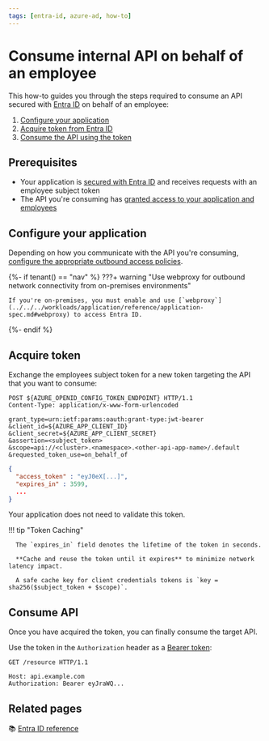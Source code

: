 ```yaml
---
tags: [entra-id, azure-ad, how-to]
---
```


# Consume internal API on behalf of an employee

This how-to guides you through the steps required to consume an API secured with [Entra ID](../README.md) on behalf of an employee:

1. [Configure your application](#configure-your-application)
2. [Acquire token from Entra ID](#acquire-token)
3. [Consume the API using the token](#consume-api)

## Prerequisites

- Your application is [secured with Entra ID](secure.md) and receives requests with an employee subject token
- The API you're consuming has [granted access to your application and employees](secure.md#grant-access-to-consumers)

## Configure your application

Depending on how you communicate with the API you're consuming, [configure the appropriate outbound access policies](../../../workloads/how-to/access-policies.md).

{%- if tenant() == "nav" %}
???+ warning "Use webproxy for outbound network connectivity from on-premises environments"

    If you're on-premises, you must enable and use [`webproxy`](../../../workloads/application/reference/application-spec.md#webproxy) to access Entra ID.

{%- endif %}

## Acquire token

Exchange the employees subject token for a new token targeting the API that you want to consume:

```http title="Token request"
POST ${AZURE_OPENID_CONFIG_TOKEN_ENDPOINT} HTTP/1.1
Content-Type: application/x-www-form-urlencoded

grant_type=urn:ietf:params:oauth:grant-type:jwt-bearer
&client_id=${AZURE_APP_CLIENT_ID}
&client_secret=${AZURE_APP_CLIENT_SECRET}
&assertion=<subject_token>
&scope=api://<cluster>.<namespace>.<other-api-app-name>/.default
&requested_token_use=on_behalf_of
```

```json title="Successful response"
{
  "access_token" : "eyJ0eX[...]",
  "expires_in" : 3599,
  ...
}
```

Your application does not need to validate this token.

!!! tip "Token Caching"

      The `expires_in` field denotes the lifetime of the token in seconds.

      **Cache and reuse the token until it expires** to minimize network latency impact.

      A safe cache key for client credentials tokens is `key = sha256($subject_token + $scope)`.

## Consume API

Once you have acquired the token, you can finally consume the target API.

Use the token in the `Authorization` header as a [Bearer token](../../explanations/README.md#bearer-token):

```http
GET /resource HTTP/1.1

Host: api.example.com
Authorization: Bearer eyJraWQ...
```

## Related pages

:books: [Entra ID reference](../reference/README.md)

